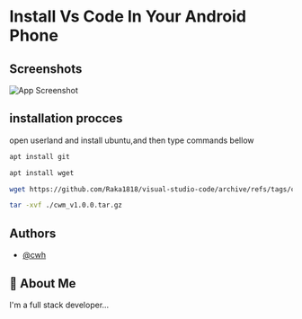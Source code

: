 
# Install Vs Code In Your Android Phone


## Screenshots

![App Screenshot](https://via.placeholder.com/468x300?text=App+Screenshot+Here)


## installation procces

 





open userland and install ubuntu,and then type commands bellow


```bash
apt install git
```
```bash
apt install wget

``` 
```bash
wget https://github.com/Raka1818/visual-studio-code/archive/refs/tags/cwm_v1.0.0.tar.gz
```
```bash
tar -xvf ./cwm_v1.0.0.tar.gz
```
## Authors

- [@cwh](https://github.com/Raka1818/visual-studio-code)


## 🚀 About Me
I'm a full stack developer...


